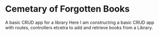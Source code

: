 # Cemetary of Forgotten Books
A basic CRUD app for a library
Here I am constructing a basic CRUD app with routes, controllers etcetra to add and retrieve books from a Library.
